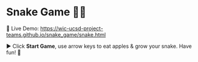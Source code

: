 # Snake Game 🐍🍎

🚀 Live Demo: https://wic-ucsd-project-teams.github.io/snake_game/snake.html

▶️ Click **Start Game**, use arrow keys to eat apples & grow your snake. Have fun! 🎉
